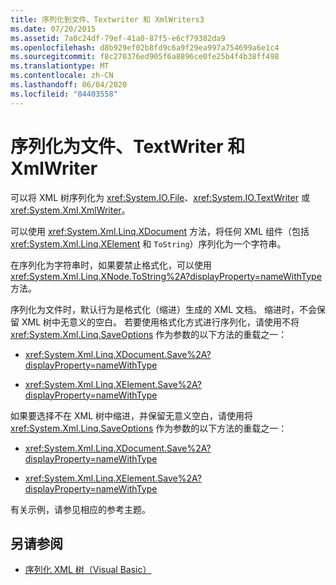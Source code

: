```yaml
---
title: 序列化到文件、Textwriter 和 XmlWriters3
ms.date: 07/20/2015
ms.assetid: 7a0c24df-79ef-41a0-87f5-e6cf79382da9
ms.openlocfilehash: d8b929ef02b8fd9c6a9f29ea997a754699a6e1c4
ms.sourcegitcommit: f8c270376ed905f6a8896ce0fe25b4f4b38ff498
ms.translationtype: MT
ms.contentlocale: zh-CN
ms.lasthandoff: 06/04/2020
ms.locfileid: "84403558"
---
```

# <a name="serializing-to-files-textwriters-and-xmlwriters"></a>序列化为文件、TextWriter 和 XmlWriter

可以将 XML 树序列化为 <xref:System.IO.File>、<xref:System.IO.TextWriter> 或 <xref:System.Xml.XmlWriter>。

可以使用 <xref:System.Xml.Linq.XDocument> 方法，将任何 XML 组件（包括 <xref:System.Xml.Linq.XElement> 和 `ToString`）序列化为一个字符串。

在序列化为字符串时，如果要禁止格式化，可以使用 <xref:System.Xml.Linq.XNode.ToString%2A?displayProperty=nameWithType> 方法。

序列化为文件时，默认行为是格式化（缩进）生成的 XML 文档。 缩进时，不会保留 XML 树中无意义的空白。 若要使用格式化方式进行序列化，请使用不将 <xref:System.Xml.Linq.SaveOptions> 作为参数的以下方法的重载之一：

- <xref:System.Xml.Linq.XDocument.Save%2A?displayProperty=nameWithType>

- <xref:System.Xml.Linq.XElement.Save%2A?displayProperty=nameWithType>

如果要选择不在 XML 树中缩进，并保留无意义空白，请使用将 <xref:System.Xml.Linq.SaveOptions> 作为参数的以下方法的重载之一：

- <xref:System.Xml.Linq.XDocument.Save%2A?displayProperty=nameWithType>

- <xref:System.Xml.Linq.XElement.Save%2A?displayProperty=nameWithType>

有关示例，请参见相应的参考主题。

## <a name="see-also"></a>另请参阅

- [序列化 XML 树（Visual Basic）](serializing-xml-trees.md)
